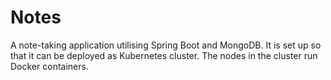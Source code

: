 # Notes

A note-taking application utilising Spring Boot and MongoDB. It is set up so that it can be deployed as Kubernetes cluster. The nodes in the cluster run Docker containers.
